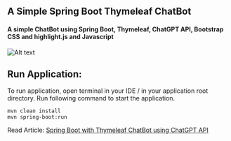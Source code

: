 ## A Simple Spring Boot Thymeleaf ChatBot

#### A simple ChatBot using Spring Boot, Thymeleaf, ChatGPT API, Bootstrap CSS and highlight.js and Javascript


![Alt text](https://javabydeveloper.com/wp-content/uploads/2023/08/thymeleaf-chatgpt-api-s.gif)


## Run Application:

To run application, open terminal in your IDE / in your application root directory. Run following command to start the application.

```
mvn clean install
mvn spring-boot:run

```
Read Article: [Spring Boot with Thymeleaf ChatBot using ChatGPT API](https://javabydeveloper.com/a-simple-chatbot-with-spring-boot-thymeleaf-and-chatgpt-api/)